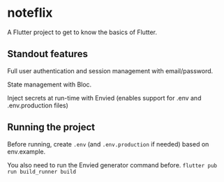 # noteflix

A Flutter project to get to know the basics of Flutter.

## Standout features

Full user authentication and session management with email/password.

State management with Bloc.

Inject secrets at run-time with Envied (enables support for .env and .env.production files)

## Running the project

Before running, create `.env` (and `.env.production` if needed) based on env.example.

You also need to run the Envied generator command before. `flutter pub run build_runner build`

